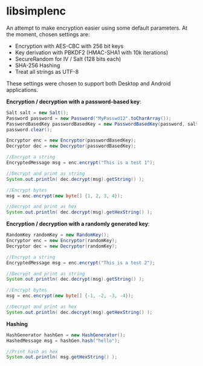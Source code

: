 libsimplenc
===========

An attempt to make encryption easier using some default parameters. At the moment, chosen settings are:

- Encryption with AES-CBC with 256 bit keys
- Key derivation with PBKDF2 (HMAC-SHA1 with 10k iterations)
- SecureRandom for IV / Salt (128 bits each)
- SHA-256 Hashing
- Treat all strings as UTF-8

These settings were chosen to support both Desktop and Android applications.

**Encryption / decryption with a password-based key**:

```java
Salt salt = new Salt();
Password password = new Password("MyPasswd12".toCharArray());
PasswordBasedKey passwordBasedKey = new PasswordBasedKey(password, salt);
password.clear();

Encryptor enc = new Encryptor(passwordBasedKey);
Decryptor dec = new Decryptor(passwordBasedKey);

//Encrypt a string
EncryptedMessage msg = enc.encrypt("This is a test 1");

//Decrypt and print as string
System.out.println( dec.decrypt(msg).getString() );

//Encrypt bytes
msg = enc.encrypt(new byte[] {1, 2, 3, 4});

//Decrypt and print as hex
System.out.println( dec.decrypt(msg).getHexString() );
```

**Encryption / decryption with a randomly generated key**:

```java
RandomKey randomKey = new RandomKey();
Encryptor enc = new Encryptor(randomKey);
Decryptor dec = new Decryptor(randomKey);

//Encrypt a string
EncryptedMessage msg = enc.encrypt("This is a test 2");

//Decrypt and print as string
System.out.println( dec.decrypt(msg).getString() );

//Encrypt bytes
msg = enc.encrypt(new byte[] {-1, -2, -3, -4});

//Decrypt and print as hex
System.out.println( dec.decrypt(msg).getHexString() );
```

**Hashing**

```java
HashGenerator hashGen = new HashGenerator();
HashedMessage msg = hashGen.hash("hello");

//Print hash as hex
System.out.println( msg.getHexString() );
```
